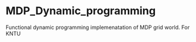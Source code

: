 # MDP_Dynamic_programming
Functional dynamic programming implemenatation of MDP grid world.
For KNTU
